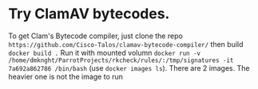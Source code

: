 # Try ClamAV bytecodes.
To get Clam's Bytecode compiler, just clone the repo `https://github.com/Cisco-Talos/clamav-bytecode-compiler/`
then build `docker build .`
Run it with mounted volumn `docker run -v /home/dmknght/ParrotProjects/rkcheck/rules/:/tmp/signatures -it 7a692a862786 /bin/bash` (use `docker images ls`). There are 2 images. The heavier one is not the image to run